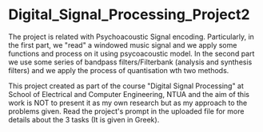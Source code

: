 # Digital_Signal_Processing_Project2

The project is related with Psychoacoustic Signal encoding. Particularly, in the first part, we "read" a windowed music signal and we apply some functions and process on it using psycoacoustic model. In the second part we use some series of bandpass filters/Filterbank (analysis and synthesis filters) and we apply the process of quantisation wth two methods.

This project created as part of the course "Digital Signal Processing" at School of Electrical and Computer Engineering, NTUA and the aim of this work is NOT to present it as my own research but as my approach to the problems given. Read the project's prompt in the uploaded file for more details about the 3 tasks (It is given in Greek).

